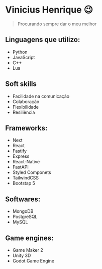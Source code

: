 # Vinicius Henrique 😉
> Procurando sempre dar o meu melhor

## Linguagens que utilizo:
- Python
- JavaScript
- C++
- Lua
  
## Soft skills
- Facilidade na comunicação
- Colaboração
- Flexibilidade
- Resiliência

## Frameworks:
- Next
- React
- Fastify
- Express
- React-Native
- FastAPI
- Styled Componets
- TailwindCSS
- Bootstap 5

## Softwares:
- MongoDB
- PostgreSQL
- MySQL

## Game engines:
- Game Maker 2
- Unity 3D
- Godot Game Engine
